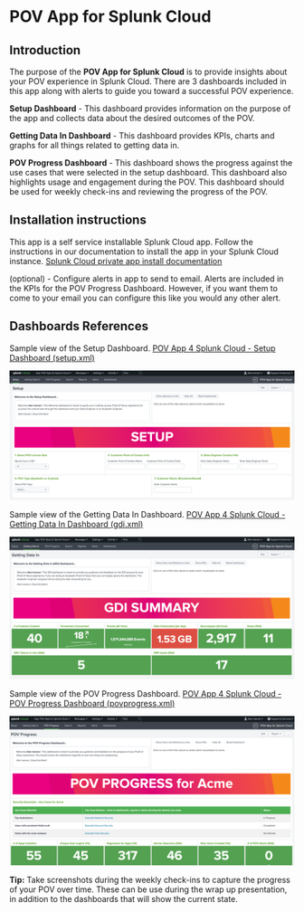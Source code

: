 # POV App for Splunk Cloud

## Introduction
The purpose of the **POV App for Splunk Cloud** is to provide insights about your POV experience in Splunk Cloud. There are 3 dashboards included in this app along with alerts to guide you toward a successful POV experience.

**Setup Dashboard** - This dashboard provides information on the purpose of the app and collects data about the desired outcomes of the POV.

**Getting Data In Dashboard** - This dashboard provides KPIs, charts and graphs for all things related to getting data in. 

**POV Progress Dashboard** - This dashboard shows the progress against the use cases that were selected in the setup dashboard. This dashboard also highlights usage and engagement during the POV. This dashboard should be used for weekly check-ins and reviewing the progress of the POV.



## Installation instructions

This app is a self service installable Splunk Cloud app. Follow the instructions in our documentation to install the app in your Splunk Cloud instance. [Splunk Cloud private app install documentation](https://docs.splunk.com/Documentation/SplunkCloud/latest/DevApp/Deployingtheapp#Upload_the_private_app_to_Splunk_Cloud)

(optional) - Configure alerts in app to send to email. Alerts are included in the KPIs for the POV Progress Dashboard. However, if you want them to come to your email you can configure this like you would any other alert.


## Dashboards References

Sample view of the Setup Dashboard. [POV App 4 Splunk Cloud - Setup Dashboard (setup.xml)](default/data/ui/views/setup.xml)

![pov_4_splunk_cloud](media/setup_screenshot.png)



Sample view of the Getting Data In Dashboard. [POV App 4 Splunk Cloud - Getting Data In Dashboard (gdi.xml)](default/data/ui/views/gdi.xml)

![pov_4_splunk_cloud](media/gdi_screenshot.png)


Sample view of the POV Progress Dashboard. [POV App 4 Splunk Cloud - POV Progress Dashboard (povprogress.xml)](default/data/ui/views/povprogress.xml)

![pov_4_splunk_cloud](media/pov_progress_screenshot.png)


**Tip:** 
Take screenshots during the weekly check-ins to capture the progress of your POV over time. These can be use during the wrap up presentation, in addition to the dashboards that will show the current state.


